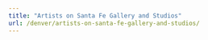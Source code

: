 ```yaml
---
title: "Artists on Santa Fe Gallery and Studios"
url: /denver/artists-on-santa-fe-gallery-and-studios/
---
```

